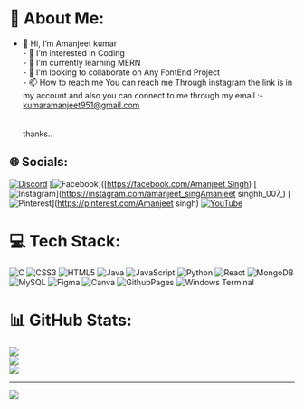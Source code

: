 # 💫 About Me:
- 👋 Hi, I’m Amanjeet kumar <br>- 👀 I’m interested in Coding<br>- 🌱 I’m currently learning MERN<br>- 💞️ I’m looking to collaborate on Any FontEnd Project<br>- 📫 How to reach me You can reach me Through instagram the link is in my account and also you can connect to me through my email :- kumaramanjeet951@gmail.com<br><br><!---<br>Amanjeet-007/Amanjeet-007 is a ✨ special ✨ repository because its `README.md` (this file) appears on your GitHub profile.<br>You can click the Preview link to take a look at your changes.<br>---><br>thanks..<br>


## 🌐 Socials:
[![Discord](https://img.shields.io/badge/Discord-%237289DA.svg?logo=discord&logoColor=white)](https://discord.gg/https://discord.gg/2j8jQtH2) [![Facebook](https://img.shields.io/badge/Facebook-%231877F2.svg?logo=Facebook&logoColor=white)]([[https://facebook.com/Amanjeet Singh](https://www.facebook.com/rikky.kumar](https://www.facebook.com/rikky.kumar.18659))) [![Instagram](https://img.shields.io/badge/Instagram-%23E4405F.svg?logo=Instagram&logoColor=white)](https://instagram.com/amanjeet_singAmanjeet singhh_007_) [![Pinterest](https://img.shields.io/badge/Pinterest-%23E60023.svg?logo=Pinterest&logoColor=white)](https://pinterest.com/Amanjeet singh) [![YouTube](https://img.shields.io/badge/YouTube-%23FF0000.svg?logo=YouTube&logoColor=white)](https://youtube.com/@@amanjeetkumarsingh5030) 

# 💻 Tech Stack:
![C](https://img.shields.io/badge/c-%2300599C.svg?style=for-the-badge&logo=c&logoColor=white) ![CSS3](https://img.shields.io/badge/css3-%231572B6.svg?style=for-the-badge&logo=css3&logoColor=white) ![HTML5](https://img.shields.io/badge/html5-%23E34F26.svg?style=for-the-badge&logo=html5&logoColor=white) ![Java](https://img.shields.io/badge/java-%23ED8B00.svg?style=for-the-badge&logo=openjdk&logoColor=white) ![JavaScript](https://img.shields.io/badge/javascript-%23323330.svg?style=for-the-badge&logo=javascript&logoColor=%23F7DF1E) ![Python](https://img.shields.io/badge/python-3670A0?style=for-the-badge&logo=python&logoColor=ffdd54) ![React](https://img.shields.io/badge/react-%2320232a.svg?style=for-the-badge&logo=react&logoColor=%2361DAFB) ![MongoDB](https://img.shields.io/badge/MongoDB-%234ea94b.svg?style=for-the-badge&logo=mongodb&logoColor=white) ![MySQL](https://img.shields.io/badge/mysql-4479A1.svg?style=for-the-badge&logo=mysql&logoColor=white) ![Figma](https://img.shields.io/badge/figma-%23F24E1E.svg?style=for-the-badge&logo=figma&logoColor=white) ![Canva](https://img.shields.io/badge/Canva-%2300C4CC.svg?style=for-the-badge&logo=Canva&logoColor=white) ![GithubPages](https://img.shields.io/badge/github%20pages-121013?style=for-the-badge&logo=github&logoColor=white) ![Windows Terminal](https://img.shields.io/badge/Windows%20Terminal-%234D4D4D.svg?style=for-the-badge&logo=windows-terminal&logoColor=white)
# 📊 GitHub Stats:
![](https://github-readme-stats.vercel.app/api?username=Amanjeet-007&theme=highcontrast&hide_border=false&include_all_commits=true&count_private=true)<br/>
![](https://github-readme-streak-stats.herokuapp.com/?user=Amanjeet-007&theme=highcontrast&hide_border=false)<br/>
![](https://github-readme-stats.vercel.app/api/top-langs/?username=Amanjeet-007&theme=highcontrast&hide_border=false&include_all_commits=true&count_private=true&layout=compact)

---
[![](https://visitcount.itsvg.in/api?id=Amanjeet-007&icon=0&color=0)](https://visitcount.itsvg.in)

<!-- Proudly created with GPRM ( https://gprm.itsvg.in ) -->
